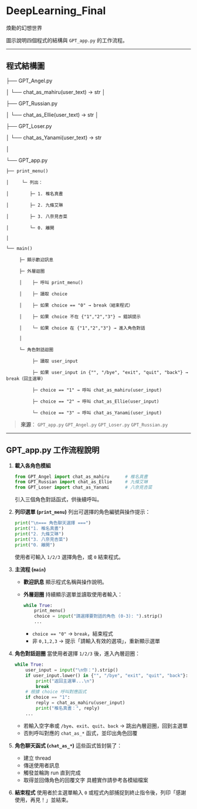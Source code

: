 # DeepLearning_Final
煥勳的幻想世界

圖示說明四個程式的結構與 `GPT_app.py` 的工作流程。

---

## 程式結構圖

├── GPT_Angel.py

│   └── chat_as_mahiru(user_text) → str
│

├── GPT_Russian.py

│   └── chat_as_Ellie(user_text) → str
│

├── GPT_Loser.py

│   └── chat_as_Yanami(user_text) → str

│

└── GPT_app.py

    ├── print_menu()
    
    │     └─ 列出：
    
    │        ├─ 1. 椎名真晝
    
    │        ├─ 2. 九條艾琳
    
    │        ├─ 3. 八奈見杏菜
    
    │        └─ 0. 離開
    
    │
    
    └── main()
         
         ├─ 顯示歡迎訊息
    
         ├─ 外層迴圈
         
         │    ├─ 呼叫 print_menu()
         
         │    ├─ 讀取 choice
         
         │    ├─ 如果 choice == "0" → break（結束程式）
         
         │    ├─ 如果 choice 不在 {"1","2","3"} → 錯誤提示
         
         │    └─ 如果 choice 在 {"1","2","3"} → 進入角色對話
         
         │
         
         └─ 角色對話迴圈
         
              ├─ 讀取 user_input
              
              ├─ 如果 user_input in {"", "/bye", "exit", "quit", "back"} → break（回主選單）
              
              ├─ choice == "1" → 呼叫 chat_as_mahiru(user_input)
              
              ├─ choice == "2" → 呼叫 chat_as_Ellie(user_input)
              
              └─ choice == "3" → 呼叫 chat_as_Yanami(user_input)

> **來源**：
> `GPT_app.py`&#x20;
> `GPT_Angel.py`&#x20;
> `GPT_Loser.py`&#x20;
> `GPT_Russian.py`&#x20;

---

## GPT\_app.py 工作流程說明

1. **載入各角色模組**

   ```python
   from GPT_Angel import chat_as_mahiru      # 椎名真晝
   from GPT_Russian import chat_as_Ellie     # 九條艾琳
   from GPT_Loser import chat_as_Yanami      # 八奈見杏菜
   ```

   引入三個角色對話函式，供後續呼叫。&#x20;

2. **列印選單 (`print_menu`)**
   列出可選擇的角色編號與操作提示：

   ```python
   print("\n=== 角色聊天選擇 ===")
   print("1. 椎名真晝")
   print("2. 九條艾琳")
   print("3. 八奈見杏菜")
   print("0. 離開")
   ```

   使用者可輸入 `1/2/3` 選擇角色，或 `0` 結束程式。&#x20;

3. **主流程 (`main`)**

   * **歡迎訊息**
     顯示程式名稱與操作說明。
   * **外層迴圈**
     持續顯示選單並讀取使用者輸入：

     ```python
     while True:
         print_menu()
         choice = input("請選擇要對話的角色 (0-3): ").strip()
         ...
     ```

     * `choice == "0"` → `break`，結束程式
     * 非 `0,1,2,3` → 提示「請輸入有效的選項」，重新顯示選單

4. **角色對話迴圈**
   當使用者選擇 `1/2/3` 後，進入內層迴圈：

   ```python
   while True:
       user_input = input("\n你：").strip()
       if user_input.lower() in {"", "/bye", "exit", "quit", "back"}:
           print("返回主選單...\n")
           break
       # 根據 choice 呼叫對應函式
       if choice == "1":
           reply = chat_as_mahiru(user_input)
           print("椎名真晝：", reply)
       ...
   ```

   * 若輸入空字串或 `/bye`、`exit`、`quit`、`back` → 跳出內層迴圈，回到主選單
   * 否則呼叫對應的 `chat_as_*` 函式，並印出角色回覆

5. **角色聊天函式 (`chat_as_*`)**
   這些函式皆封裝了：

   * 建立 thread
   * 傳送使用者訊息
   * 觸發並輪詢 run 直到完成
   * 取得並回傳角色的回覆文字
     具體實作請參考各模組檔案

6. **結束程式**
   使用者於主選單輸入 `0` 或程式內部捕捉到終止指令後，列印「感謝使用，再見！」並結束。

